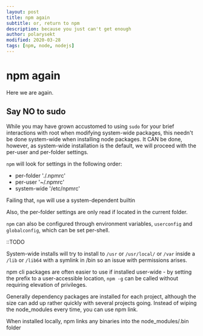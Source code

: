 ```yaml
---
layout: post
title: npm again
subtitle: or, return to npm
description: because you just can't get enough
author: polarysekt
modified: 2020-03-28
tags: [npm, node, nodejs]
---
```


# npm again

Here we are again.

## Say NO to sudo

While you may have grown accustomed to using `sudo` for your brief interactions with root when modifying system-wide packages, this needn't be done system-wide when installing node packages.
It CAN be done, however, as system-wide installation is the default, we will proceed with the per-user and per-folder settings.


`npm` will look for settings in the following order:

* per-folder './.npmrc'
* per-user '~/.npmrc'
* system-wide '/etc/npmrc'

Failing that, `npm` will use a system-dependent builtin

Also, the per-folder settings are only read if located in the current folder.

`npm` can also be configured through environment variables, `userconfig` and `globalconfig`, which can be set per-shell.

::TODO

System-wide installs will try to install to `/usr` or `/usr/local/` or `/var` inside a `/lib` or `/lib64` with a symlink in /bin so an issue with permissions arises.

npm cli packages are often easier to use if installed user-wide -
by setting the prefix to a user-accessible location, `npm -g` can be called without requiring elevation of privileges.

Generally dependency packages are installed for each project, although the size can add up rather quickly with several projects going. Instead of wiping the node_modules every time, you can use npm link.

When installed locally, npm links any binaries into the node_modules/.bin folder
